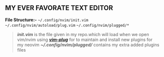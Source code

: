 ## MY EVER FAVORATE TEXT EDITOR
**File Structure:-**
```~/.config/nvim/init.vim```
```~/.config/nvim/autoload/plug.vim```
```~/.config/nvim/plugged/*```

>***init.vim*** is the file given in my repo.which will load when we open vim/nvim
>using [***vim-plug***](https://github.com/junegunn/vim-plug) for to maintain and install new plugins for my neovim
>***~/.config/nvim/plugged/*** contains my extra added plugins files
